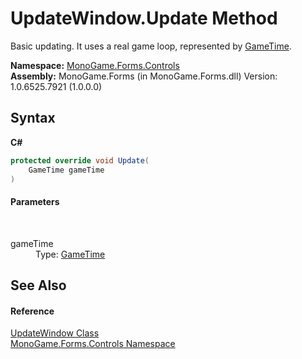 # UpdateWindow.Update Method 
 

Basic updating. It uses a real game loop, represented by <a href="http://msdn2.microsoft.com/en-us/library/bb197031" target="_blank">GameTime</a>.

**Namespace:**&nbsp;<a href="8f23f06b-3612-edfa-0d1a-0a586d1c5911">MonoGame.Forms.Controls</a><br />**Assembly:**&nbsp;MonoGame.Forms (in MonoGame.Forms.dll) Version: 1.0.6525.7921 (1.0.0.0)

## Syntax

**C#**<br />
``` C#
protected override void Update(
	GameTime gameTime
)
```


#### Parameters
&nbsp;<dl><dt>gameTime</dt><dd>Type: <a href="http://msdn2.microsoft.com/en-us/library/bb197031" target="_blank">GameTime</a><br /></dd></dl>

## See Also


#### Reference
<a href="8327e97e-c937-17c8-639d-11753054130d">UpdateWindow Class</a><br /><a href="8f23f06b-3612-edfa-0d1a-0a586d1c5911">MonoGame.Forms.Controls Namespace</a><br />